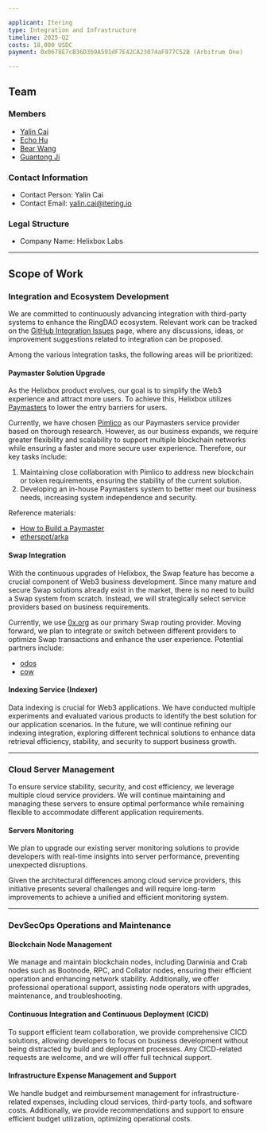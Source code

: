 ```yaml
---

applicant: Itering
type: Integration and Infrastructure 
timeline: 2025-Q2
costs: 18,000 USDC
payment: 0x0678E7cB36D3b9A591dF7E42CA23074aF977C52B (Arbitrum One)

---
```



## Team

### Members

- [Yalin Cai](https://github.com/fewensa)
- [Echo Hu](https://github.com/hujw77)
- [Bear Wang](https://github.com/boundless-forest)
- [Guantong Ji](https://github.com/jiguantong)

### Contact Information

- Contact Person: Yalin Cai
- Contact Email: [yalin.cai@itering.io](mailto:yalin.cai@itering.io)

### Legal Structure

- Company Name: Helixbox Labs

---

## Scope of Work

### Integration and Ecosystem Development

We are committed to continuously advancing integration with third-party systems to enhance the RingDAO ecosystem. Relevant work can be tracked on the [GitHub Integration Issues](https://github.com/ringecosystem/integration/issues) page, where any discussions, ideas, or improvement suggestions related to integration can be proposed.

Among the various integration tasks, the following areas will be prioritized:

#### Paymaster Solution Upgrade

As the Helixbox product evolves, our goal is to simplify the Web3 experience and attract more users. To achieve this, Helixbox utilizes [Paymasters](https://www.erc4337.io/docs/paymasters/introduction) to lower the entry barriers for users.

Currently, we have chosen [Pimlico](https://pimlico.io/) as our Paymasters service provider based on thorough research. However, as our business expands, we require greater flexibility and scalability to support multiple blockchain networks while ensuring a faster and more secure user experience. Therefore, our key tasks include:

1. Maintaining close collaboration with Pimlico to address new blockchain or token requirements, ensuring the stability of the current solution.
2. Developing an in-house Paymasters system to better meet our business needs, increasing system independence and security.

Reference materials:

- [How to Build a Paymaster](https://docs.alchemy.com/docs/2-build-a-paymaster)
- [etherspot/arka](https://github.com/etherspot/arka)

#### Swap Integration

With the continuous upgrades of Helixbox, the Swap feature has become a crucial component of Web3 business development. Since many mature and secure Swap solutions already exist in the market, there is no need to build a Swap system from scratch. Instead, we will strategically select service providers based on business requirements.

Currently, we use [0x.org](https://0x.org/) as our primary Swap routing provider. Moving forward, we plan to integrate or switch between different providers to optimize Swap transactions and enhance the user experience. Potential partners include:

- [odos](https://www.odos.xyz/)
- [cow](https://cow.fi/)

#### Indexing Service (Indexer)

Data indexing is crucial for Web3 applications. We have conducted multiple experiments and evaluated various products to identify the best solution for our application scenarios. In the future, we will continue refining our indexing integration, exploring different technical solutions to enhance data retrieval efficiency, stability, and security to support business growth.

---

### Cloud Server Management

To ensure service stability, security, and cost efficiency, we leverage multiple cloud service providers. We will continue maintaining and managing these servers to ensure optimal performance while remaining flexible to accommodate different application requirements.

#### Servers Monitoring

We plan to upgrade our existing server monitoring solutions to provide developers with real-time insights into server performance, preventing unexpected disruptions.

Given the architectural differences among cloud service providers, this initiative presents several challenges and will require long-term improvements to achieve a unified and efficient monitoring system.

---

### DevSecOps Operations and Maintenance

#### Blockchain Node Management

We manage and maintain blockchain nodes, including Darwinia and Crab nodes such as Bootnode, RPC, and Collator nodes, ensuring their efficient operation and enhancing network stability. Additionally, we offer professional operational support, assisting node operators with upgrades, maintenance, and troubleshooting.

#### Continuous Integration and Continuous Deployment (CICD)

To support efficient team collaboration, we provide comprehensive CICD solutions, allowing developers to focus on business development without being distracted by build and deployment processes. Any CICD-related requests are welcome, and we will offer full technical support.

#### Infrastructure Expense Management and Support

We handle budget and reimbursement management for infrastructure-related expenses, including cloud services, third-party tools, and software costs. Additionally, we provide recommendations and support to ensure efficient budget utilization, optimizing operational costs.
